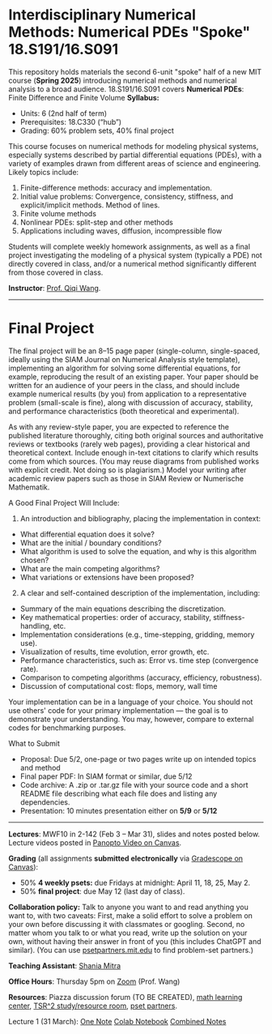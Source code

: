 # Interdisciplinary Numerical Methods: Numerical PDEs "Spoke" 18.S191/16.S091

This repository holds materials the second 6-unit "spoke" half of a new MIT course (**Spring 2025**) introducing numerical methods and numerical analysis to a broad audience.   18.S191/16.S091 covers **Numerical PDEs**: Finite Difference and Finite Volume
**Syllabus:**
* Units: 6 (2nd half of term)
* Prerequisites: 18.C330 (“hub”)
* Grading: 60% problem sets, 40% final project

This course focuses on numerical methods for modeling physical systems, especially systems described by partial differential equations (PDEs), with a variety of examples drawn from different areas of science and engineering. Likely topics include:
1. Finite-difference methods: accuracy and implementation.
2. Initial value problems: Convergence, consistency, stiffness, and explicit/implicit methods. Method of lines.
3. Finite volume methods
4. Nonlinear PDEs: split-step and other methods
5. Applications including waves, diffusion, incompressible flow

Students will complete weekly homework assignments, as well as a final project investigating the modeling of a physical system (typically a PDE) not directly covered in class, and/or a numerical method significantly different from those covered in class. 


**Instructor**: [Prof. Qiqi Wang](https://aeroastro.mit.edu/people/qiqi-wang/).

---

# Final Project 

The final project will be an 8–15 page paper (single-column, single-spaced, ideally using the SIAM Journal on Numerical Analysis style template), implementing an algorithm for solving some differential equations, for example, reproducing the result of an existing paper. Your paper should be written for an audience of your peers in the class, and should include example numerical results (by you) from application to a representative problem (small-scale is fine), along with discussion of accuracy, stability, and performance characteristics (both theoretical and experimental).

As with any review-style paper, you are expected to reference the published literature thoroughly, citing both original sources and authoritative reviews or textbooks (rarely web pages), providing a clear historical and theoretical context. Include enough in-text citations to clarify which results come from which sources. (You may reuse diagrams from published works with explicit credit. Not doing so is plagiarism.) Model your writing after academic review papers such as those in SIAM Review or Numerische Mathematik.

A Good Final Project Will Include:

1. An introduction and bibliography, placing the implementation in context:
  
  - What differential equation does it solve?
  - What are the initial / boundary conditions?
  - What algorithm is used to solve the equation, and why is this algorithm chosen?
  - What are the main competing algorithms?
  - What variations or extensions have been proposed?

2. A clear and self-contained description of the implementation, including:

  - Summary of the main equations describing the discretization.
  - Key mathematical properties: order of accuracy, stability, stiffness-handling, etc.
  - Implementation considerations (e.g., time-stepping, gridding, memory use).
  - Visualization of results, time evolution, error growth, etc.
  - Performance characteristics, such as: Error vs. time step (convergence rate).
  - Comparison to competing algorithms (accuracy, efficiency, robustness).
  - Discussion of computational cost: flops, memory, wall time

Your implementation can be in a language of your choice. You should not use others' code for your primary implementation — the goal is to demonstrate your understanding. You may, however, compare to external codes for benchmarking purposes.

What to Submit
- Proposal: Due 5/2, one-page or two pages write up on intended topics and method
- Final paper PDF: In SIAM format or similar, due 5/12
- Code archive: A .zip or .tar.gz file with your source code and a short README file describing what each file does and listing any dependencies.
- Presentation: 10 minutes presentation either on **5/9** or **5/12**

----

**Lectures**: MWF10 in 2-142 (Feb 3 – Mar 31), slides and notes posted below.  Lecture videos posted in [Panopto Video on Canvas](https://canvas.mit.edu/courses/32079/external_tools/369).

**Grading** (all assignments **submitted electronically** via [Gradescope on Canvas](https://canvas.mit.edu/courses/32076/external_tools/369)):
* 50% **4 weekly psets:** due Fridays at midnight: April 11, 18, 25, May 2.
* 50% **final project**: due May 12 (last day of class).

**Collaboration policy:** Talk to anyone you want to and read anything you want to, with two caveats: First, make a solid effort to solve a problem on your own before discussing it with classmates or googling. Second, no matter whom you talk to or what you read, write up the solution on your own, without having their answer in front of you (this includes ChatGPT and similar). (You can use [psetpartners.mit.edu](https://psetpartners.mit.edu/) to find problem-set partners.)

**Teaching Assistant**: [Shania Mitra](https://cse.mit.edu/people/shania-mitra/)

**Office Hours**: Thursday 5pm on [Zoom](https://mit.zoom.us/j/6507969881) (Prof. Wang)

**Resources**: Piazza discussion forum (TO BE CREATED), [math learning center](https://math.mit.edu/learningcenter/), [TSR^2 study/resource room](https://ome.mit.edu/programs/talented-scholars-resource-room-tsr2), [pset partners](https://psetpartners.mit.edu/).

Lecture 1 (31 March): [One Note](https://mitprod-my.sharepoint.com/personal/qiqi_mit_edu/_layouts/15/Doc.aspx?sourcedoc=%7B24321bd2-8c69-451a-b0cc-c2b42aed5743%7D&action=view&wd=target%28C.+Finite+Difference+for+PDE%2F20250331.one%7C1dc15f5c-552e-40b4-bc05-8bee1cd58ae0%2F%29&wdorigin=717) [Colab Notebook](https://colab.research.google.com/drive/1ojJIvUNH38rIfuNeOVjxBcq2wWRdBN8N?usp=sharing) [Combined Notes](https://colab.research.google.com/drive/1vLoVuFqkXZERvQ075OU9aQcz1DXcd8AJ?usp=sharing)
